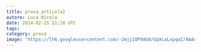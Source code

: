 ```yaml
---
title: prova_articolo2
autore: Luca Nicola
date: 2014-02-25 21:10 UTC
tags:
category: prova
image: "https://lh6.googleusercontent.com/-2mjjIOP9Ab0/UpXLaLxpqaI/AAAAAAAAeKw/UFMK9nV5yQM/w1232-h693-no/jakarta-forest-capital-region-indonesia-world-city-266089.jpg"
---
```


